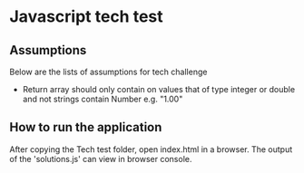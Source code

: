 # Javascript tech test

## Assumptions
Below are the lists of assumptions for tech challenge
- Return array should only contain on values that of type integer or double and
not strings contain Number e.g. "1.00"

## How to run the application
After copying the Tech test folder, open index.html in a browser.
The output of the 'solutions.js' can view in browser console.
